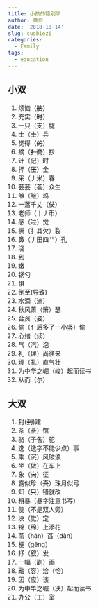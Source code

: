 ```yaml
---
title: 小孩的错别字
author: 黄俭
date: '2018-10-14'
slug: cuobiezi
categories:
  - Family
tags:
  - education
---
```

## 小双
1. 烦恼（~~脑~~）
2. 充实（~~时~~）
3. 一只（~~支~~）腿
4. 士（~~土~~）兵
5. 觉得（~~的~~）
1. 摘（~~扌商~~）抄
1. 计（~~记~~）时
1. 押（~~压~~）金
1. 采（丿米）春
1. 芸芸（~~荟~~）众生
1. 雏（~~皱~~）鸡
1. 一落千丈（~~仗~~）
1. 老师（丨丿币）
1. 感（~~过~~）觉
1. 撕（扌其欠）裂
1. 鼻（丿田四艹）孔
1. 浇
1. 到
1. 嫩
1. 锅勺
1. 惧
1. 倒至(导致)
1. 水滴（滳）
1. 秋风萧（箫）瑟
1. 合资（姿）
1. 偷（亻后多了一小竖）偷
1. 心绪（续）
1. 气（汽）泡
1. 礼（理）尚往来
1. 理（礼）直气壮
1. 为中华之崛（峻）起而读书
1. 从而（尔）


## 大双
1. 封(~~刲~~)建
1. 茶（~~荼~~）馆
1. 骆（~~子各~~）驼
1. 逸（逸字不能少点）事
1. 乘（~~沉~~）风破浪
1. 坐（~~做~~）在车上
1. 象（~~向~~）征
1. 露似珍（~~真~~）珠月似弓
1. 知（~~只~~）错就改
1. 粗暴（暴字注意书写）
1. 使（不是双人旁）
1. 决（觉）定
1. 锦（绵）上添花
1. 菡（hàn）萏（dàn）
1. 梗（gĕng）
1. 抒（叙）发
1. 一幅（副）画
1. 融（容）洽（恰）
1. 因（应）该
1. 为中华之崛（决）起而读书
1. 办公（工）室